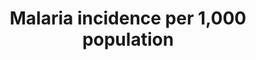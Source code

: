 ---
comments_and_limitations: The US CDC is not able to report.  The only cases in the
  US are related to travel and there are very few.
data_non_statistical: false
date_metadata_updated: February, 2018
goal_meta_link: http://unstats.un.org/sdgs/files/metadata-compilation/Metadata-Goal-3.pdf
graph: binary
graph_title: Are there statistically-significant cases of malaria (unrelated to travel)
  in the US?
graph_type: line
has_metadata: true
indicator: 3.3.3
indicator_definition: Number of malaria cases per 1000 persons per year.
indicator_name: Malaria incidence per 1,000 population
indicator_sort_order: 03-03-03
indicator_variable: malaria
layout: indicator
method_of_computation: Number of malaria cases / Population at risk (number of people
  living in areas where malaria transmission occurs) Method of measurement Complete
  data on malaria cases reported through surveillance systems are the best source
  of data but are rarely available for large populations. Reported data on malaria
  cases generally need to be corrected for extent of health service use, incompleteness
  of reporting and lack of case confirmation. In high transmission areas with limited
  health service data but with good data on parasite prevalence the number of cases
  can be estimated from parasite prevalence.''The denominator is estimated, using
  risk mapping and population data. Method of estimation WHO compiles data on reported
  confirmed cases of malaria, submitted by national malaria control programmes and
  estimates the extent of underreporting.''Where necessary the number of cases are
  inferred from parasite prevalence surveys.''
national_geographical_coverage: United States
permalink: /3-3-3/
published: true
reporting_status: complete
sdg_goal: 3
source_active_1: true
source_agency_staff_email_1: Jennifer Madans
source_agency_survey_dataset_1: NCHS
source_notes_1: null
source_title_1: null
source_url_1: https://www.cdc.gov/malaria/
target: By 2030, end the epidemics of AIDS, tuberculosis, malaria and neglected tropical
  diseases and combat hepatitis, water-borne diseases and other communicable diseases.
target_id: '3.3'
title: Malaria incidence per 1,000 population
un_custodial_agency: WHO
un_designated_tier: '1'
variable_description: null
variable_notes: null
---